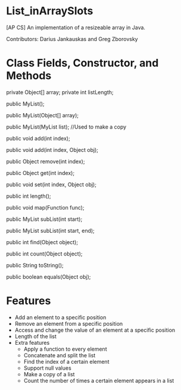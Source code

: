 # List_inArraySlots
[AP CS] An implementation of a resizeable array in Java.

Contributors: Darius Jankauskas and Greg Zborovsky

# Class Fields, Constructor, and Methods

private Object[] array;
private int listLength;

public MyList();

public MyList(Object[] array);

public MyList(MyList list); //Used to make a copy

public void add(int index);

public void add(int index, Object obj);

public Object remove(int index);

public Object get(int index);

public void set(int index, Object obj);

public int length();

public void map(Function func);

public MyList subList(int start);

public MyList subList(int start, end);

public int find(Object object);

public int count(Object object);

public String toString();

public boolean equals(Object obj);


# Features

* Add an element to a specific position
* Remove an element from a specific position
* Access and change the value of an element at a specific position
* Length of the list
* Extra features
  - Apply a function to every element
  - Concatenate and split the list
  - Find the index of a certain element
  - Support null values
  - Make a copy of a list
  - Count the number of times a certain element appears in a list
